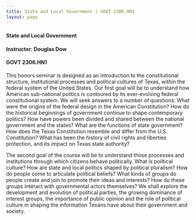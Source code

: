 ```yaml
---
title: State and Local Government | GOVT 2306.HN1
layout: page
---
```


#### State and Local Government

#### Instructor: Douglas Dow

#### GOVT 2306.HN1

This honors seminar is designed as an introduction to the constitutional structure, institutional
processes and political cultures of Texas, within the federal system of the
United States. Our first goal will be to understand how American sub-national
politics is contoured by its ever-evolving federal constitutional system. We
will seek answers to a number of questions: What were the origins of the
federal design in the American Constitution? How do the historical beginnings
of government continue to shape contemporary politics? How have powers been
divided and shared between the national government and the states? What are the
functions of state government? How does the Texas Constitution resemble and
differ from the U.S. Constitution? What has been the history of civil rights
and liberties protection, and its impact on Texas state authority?

The second goal of the course will be to understand those processes and
institutions through which citizens behave politically. What is political
culture? How are state and local politics shaped by political pluralism? How do
people come to articulate political beliefs? What kinds of groups do people
create and join to promote their ideas and interests? How do these groups
interact with governmental actors themselves? We shall explore the development
and evolution of political parties, the growing dominance of interest groups,
the importance of public opinion and the role of political culture in shaping
the information Texans have about their government and society.
